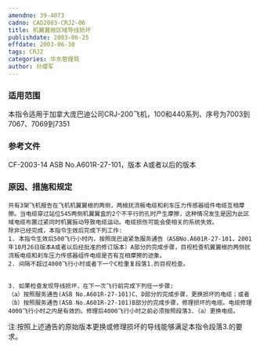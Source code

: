 ```yaml
---
amendno: 39-4073
cadno: CAD2003-CRJ2-06
title: 机翼翼根区域导线损坏
publishdate: 2003-06-25
effdate: 2003-06-30
tags: CRJ2
categories: 华东管理局
author: 孙缨军
---
```


### 适用范围 
本指令适用于加拿大庞巴迪公司CRJ-200飞机，100和440系列、序号为7003到7067、7069到7351

<!--more-->
### 参考文件
CF-2003-14 
    ASB No.A601R-27-101，版本 A或者以后的版本

### 原因、措施和规定 
    共有3架飞机报告在飞机机翼翼根的两侧，两根扰流板电缆和刹车压力传感器组件电缆互相摩擦。当电缆穿过站位545两侧机翼翼盒的2个不平行的孔时产生摩擦，这种情况发生是因为此区域电缆布置过紧同时机翼振动导致电缆运动。电缆损伤可能会使相关的系统失效。 
    除非已经完成，本指令生效后完成下列工作: 
    1. 本指令生效后500飞行小时内，按照庞巴迪紧急服务通告（ASBNo.A601R-27-101，2001年10月26日版本A或者以后经批准的修订版本）A部分的完成步骤，目视检查机翼翼根的两侧扰流板电缆和刹车压力传感器组件电缆是否有互相摩擦的迹象。 
    2. 间隔不超过4000飞行小时或者下一个C检重复段落1.的目视检查。 

  
    3. 如果检查发现导线损坏，在下一次飞行前完成下列任一步骤: 
    （a）按照服务通告(ASB No.A601R-27-101)C、D部分的完成步骤，更换损坏的电缆；或者 
    （b）按照服务通告(ASB No.A601R-27-101)B部分的完成步骤，修理损坏的电缆。电缆修理4000飞行小时之内是有效的。修理后4000飞行小时之前必须按照段落3.（a）更换电缆。 

注:按照上述通告的原始版本更换或修理损坏的导线能够满足本指令段落3.的要求。
